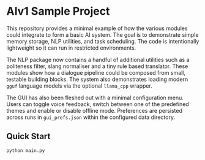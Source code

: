 # AIv1 Sample Project

This repository provides a minimal example of how the various modules could integrate to form a basic AI system. The goal is to demonstrate simple memory storage, NLP utilities, and task scheduling. The code is intentionally lightweight so it can run in restricted environments.

The NLP package now contains a handful of additional utilities such as a
politeness filter, slang normaliser and a tiny rule based translator. These
modules show how a dialogue pipeline could be composed from small, testable
building blocks. The system also demonstrates loading modern `gguf` language
models via the optional ``llama_cpp`` wrapper.

The GUI has also been fleshed out with a minimal configuration menu.  Users can
toggle voice feedback, switch between one of the predefined themes and enable or
disable offline mode.  Preferences are persisted across runs in
``gui_prefs.json`` within the configured data directory.

## Quick Start

```bash
python main.py
